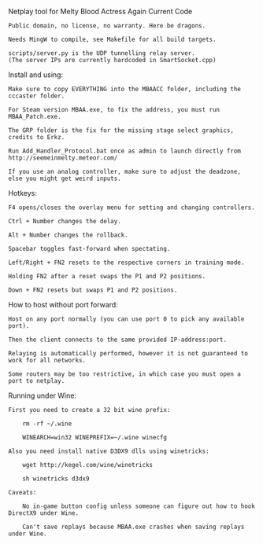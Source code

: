Netplay tool for Melty Blood Actress Again Current Code

    Public domain, no license, no warranty. Here be dragons.

    Needs MingW to compile, see Makefile for all build targets.

    scripts/server.py is the UDP tunnelling relay server.
    (The server IPs are currently hardcoded in SmartSocket.cpp)


Install and using:

    Make sure to copy EVERYTHING into the MBAACC folder, including the cccaster folder.

    For Steam version MBAA.exe, to fix the address, you must run MBAA_Patch.exe.

    The GRP folder is the fix for the missing stage select graphics, credits to Erkz.

    Run Add_Handler_Protocol.bat once as admin to launch directly from http://seemeinmelty.meteor.com/

    If you use an analog controller, make sure to adjust the deadzone, else you might get weird inputs.


Hotkeys:

    F4 opens/closes the overlay menu for setting and changing controllers.

    Ctrl + Number changes the delay.

    Alt + Number changes the rollback.

    Spacebar toggles fast-forward when spectating.

    Left/Right + FN2 resets to the respective corners in training mode.

    Holding FN2 after a reset swaps the P1 and P2 positions.

    Down + FN2 resets but swaps P1 and P2 positions.


How to host without port forward:

    Host on any port normally (you can use port 0 to pick any available port).

    Then the client connects to the same provided IP-address:port.

    Relaying is automatically performed, however it is not guaranteed to work for all networks.

    Some routers may be too restrictive, in which case you must open a port to netplay.


Running under Wine:

    First you need to create a 32 bit wine prefix:

        rm -rf ~/.wine

        WINEARCH=win32 WINEPREFIX=~/.wine winecfg

    Also you need install native D3DX9 dlls using winetricks:

        wget http://kegel.com/wine/winetricks

        sh winetricks d3dx9

    Caveats:

        No in-game button config unless someone can figure out how to hook DirectX9 under Wine.

        Can't save replays because MBAA.exe crashes when saving replays under Wine.
